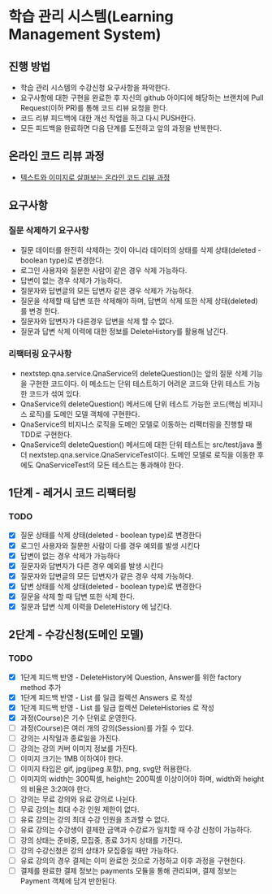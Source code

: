 # 학습 관리 시스템(Learning Management System)
## 진행 방법
* 학습 관리 시스템의 수강신청 요구사항을 파악한다.
* 요구사항에 대한 구현을 완료한 후 자신의 github 아이디에 해당하는 브랜치에 Pull Request(이하 PR)를 통해 코드 리뷰 요청을 한다.
* 코드 리뷰 피드백에 대한 개선 작업을 하고 다시 PUSH한다.
* 모든 피드백을 완료하면 다음 단계를 도전하고 앞의 과정을 반복한다.

## 온라인 코드 리뷰 과정
* [텍스트와 이미지로 살펴보는 온라인 코드 리뷰 과정](https://github.com/next-step/nextstep-docs/tree/master/codereview)

## 요구사항
### 질문 삭제하기 요구사항
- 질문 데이터를 완전히 삭제하는 것이 아니라 데이터의 상태를 삭제 상태(deleted - boolean type)로 변경한다. 
- 로그인 사용자와 질문한 사람이 같은 경우 삭제 가능하다. 
- 답변이 없는 경우 삭제가 가능하다. 
- 질문자와 답변글의 모든 답변자 같은 경우 삭제가 가능하다. 
- 질문을 삭제할 때 답변 또한 삭제해야 하며, 답변의 삭제 또한 삭제 상태(deleted)를 변경 한다. 
- 질문자와 답변자가 다른경우 답변을 삭제 할 수 없다. 
- 질문과 답변 삭제 이력에 대한 정보를 DeleteHistory를 활용해 남긴다.

### 리팩터링 요구사항 
- nextstep.qna.service.QnaService의 deleteQuestion()는 앞의 질문 삭제 기능을 구현한 코드이다. 이 메소드는 단위 테스트하기 어려운 코드와 단위 테스트 가능한 코드가 섞여 있다.
- QnaService의 deleteQuestion() 메서드에 단위 테스트 가능한 코드(핵심 비지니스 로직)를 도메인 모델 객체에 구현한다.
- QnaService의 비지니스 로직을 도메인 모델로 이동하는 리팩터링을 진행할 때 TDD로 구현한다.
- QnaService의 deleteQuestion() 메서드에 대한 단위 테스트는 src/test/java 폴더 nextstep.qna.service.QnaServiceTest이다. 도메인 모델로 로직을 이동한 후에도 QnaServiceTest의 모든 테스트는 통과해야 한다.

## 1단계 - 레거시 코드 리팩터링

### TODO
- [x] 질문 상태를 삭제 상태(deleted - boolean type)로 변경한다
- [x] 로그인 사용자와 질문한 사람이 다를 경우 예외를 발생 시킨다
- [x] 답변이 없는 경우 삭제가 가능하다
- [x] 질문자와 답변자가 다른 경우 예외를 발생 시킨다
- [x] 질문자와 답변글의 모든 답변자가 같은 경우 삭제 가능하다.
- [x] 답변 상태를 삭제 상태(deleted - boolean type)로 변경한다
- [x] 질문을 삭제 할 때 답변 또한 삭제 한다.
- [x] 질문과 답변 삭제 이력을 DeleteHistory 에 남긴다.

## 2단계 - 수강신청(도메인 모델)

### TODO
- [x] 1단계 피드백 반영 - DeleteHistory에 Question, Answer를 위한 factory method 추가
- [x] 1단계 피드백 반영 - List<Answer> 를 일급 컬렉션 Answers 로 작성
- [x] 1단계 피드백 반영 - List<DeleteHistory> 를 일급 컬렉션 DeleteHistories 로 작성
- [x] 과정(Course)은 기수 단위로 운영한다.
- [ ] 과정(Course)은 여러 개의 강의(Session)를 가질 수 있다.
- [ ] 강의는 시작일과 종료일을 가진다.
- [ ] 강의는 강의 커버 이미지 정보를 가진다.
- [ ] 이미지 크기는 1MB 이하여야 한다.
- [ ] 이미지 타입은 gif, jpg(jpeg 포함), png, svg만 허용한다.
- [ ] 이미지의 width는 300픽셀, height는 200픽셀 이상이어야 하며, width와 height의 비율은 3:2여야 한다.
- [ ] 강의는 무료 강의와 유료 강의로 나뉜다.
- [ ] 무료 강의는 최대 수강 인원 제한이 없다.
- [ ] 유료 강의는 강의 최대 수강 인원을 초과할 수 없다.
- [ ] 유료 강의는 수강생이 결제한 금액과 수강료가 일치할 때 수강 신청이 가능하다.
- [ ] 강의 상태는 준비중, 모집중, 종료 3가지 상태를 가진다.
- [ ] 강의 수강신청은 강의 상태가 모집중일 때만 가능하다.
- [ ] 유료 강의의 경우 결제는 이미 완료한 것으로 가정하고 이후 과정을 구현한다.
- [ ] 결제를 완료한 결제 정보는 payments 모듈을 통해 관리되며, 결제 정보는 Payment 객체에 담겨 반한된다.